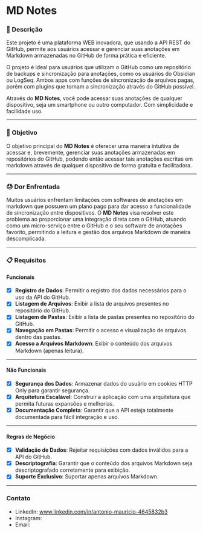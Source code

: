 # MD Notes

### 🌟 Descrição

Este projeto é uma plataforma WEB inovadora, que usando a API REST do GitHub, permite aos usuários acessar e gerenciar suas anotações em Markdown armazenadas no GitHub de forma prática e eficiente. 

O projeto é ideal para usuários que utilizam o GitHub como um repositório de backups e sincronização para anotações, como os usuários do Obsidian ou LogSeq. Ambos apps com funções de sincronização de arquivos pagas, porém com plugins que tornam a sincronização através do GitHub possível.

Através do **MD Notes**, você pode acessar suas anotações de qualquer dispositivo, seja um smartphone ou outro computador. Com simplicidade e facilidade uso.

---

### 🎯 Objetivo

O objetivo principal do **MD Notes** é oferecer uma maneira intuitiva de acessar e, brevemente, gerenciar suas anotações armazenadas em repositórios do GitHub, podendo então acessar tais anotações escritas em markdown através de qualquer dispositivo de forma gratuita e facilitadora.

---

### 😓 Dor Enfrentada

Muitos usuários enfrentam limitações com softwares de anotações em markdown que possuem um plano pago para dar acesso a funcionalidade de sincronização entre dispositivos. O **MD Notes** visa resolver este problema ao proporcionar uma integração direta com o GitHub, atuando como um micro-serviço entre o GitHub e o seu software de anotações favorito, permitindo a leitura e gestão dos arquivos Markdown de maneira descomplicada.

---

### 📋 Requisitos

#### Funcionais

- [x] **Registro de Dados**: Permitir o registro dos dados necessários para o uso da API do GitHub.
- [x] **Listagem de Arquivos**: Exibir a lista de arquivos presentes no repositório do GitHub.
- [x] **Listagem de Pastas**: Exibir a lista de pastas presentes no repositório do GitHub.
- [x] **Navegação em Pastas**: Permitir o acesso e visualização de arquivos dentro das pastas.
- [x] **Acesso a Arquivos Markdown**: Exibir o conteúdo dos arquivos Markdown (apenas leitura).

---

#### Não Funcionais

- [x] **Segurança dos Dados**: Armazenar dados do usuário em cookies HTTP Only para garantir segurança.
- [x] **Arquitetura Escalável**: Construir a aplicação com uma arquitetura que permita futuras expansões e melhorias.
- [x] **Documentação Completa**: Garantir que a API esteja totalmente documentada para fácil integração e uso.

---

#### Regras de Negócio

- [x] **Validação de Dados**: Rejeitar requisições com dados inválidos para a API do GitHub.
- [x] **Descriptografia**: Garantir que o conteúdo dos arquivos Markdown seja descriptografado corretamente para exibição.
- [x] **Suporte Exclusivo**: Suportar apenas arquivos Markdown.

---

### Contato

- LinkedIn: www.linkedin.com/in/antonio-mauricio-4645832b3
- Instagram: 
- Email: 
